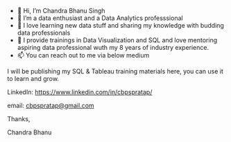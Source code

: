 - 👋 Hi, I’m Chandra Bhanu Singh
- 👀 I’m a data enthusiast and a Data Analytics professsional
- 🌱 I love learning new data stuff and sharing my knowledge with budding data professionals
- 💞️ I provide trainings in Data Visualization and SQL and love mentoring aspiring data professional wuth my 8 years of industry experience.
- 📫 You can reach out to me via below medium

I will be publishing my SQL & Tableau training materials here, you can use it to learn and grow.

LinkedIn: https://www.linkedin.com/in/cbpspratap/

email: cbpspratap@gmail.com

Thanks,

Chandra Bhanu

<!---
cbpspratap/cbpspratap is a ✨ special ✨ repository because its `README.md` (this file) appears on your GitHub profile.
You can click the Preview link to take a look at your changes.
--->
